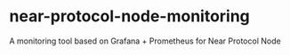 # near-protocol-node-monitoring
A monitoring tool based on Grafana + Prometheus for Near Protocol Node
